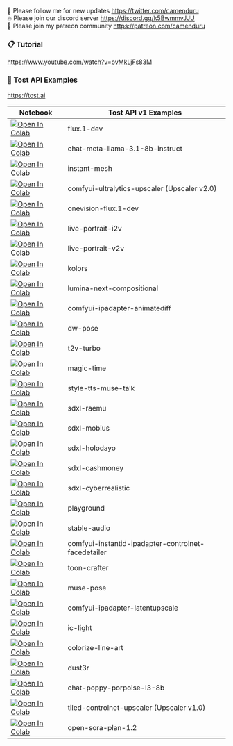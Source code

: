 🐣 Please follow me for new updates https://twitter.com/camenduru <br />
🔥 Please join our discord server https://discord.gg/k5BwmmvJJU <br />
🥳 Please join my patreon community https://patreon.com/camenduru <br />

### 📋 Tutorial
https://www.youtube.com/watch?v=ovMkLjFs83M

###  🥪 Tost API Examples
https://tost.ai

| Notebook | Tost API v1 Examples
| --- | --- |
[![Open In Colab](https://colab.research.google.com/assets/colab-badge.svg)](https://colab.research.google.com/github/camenduru/tost-api-examples/blob/main/v1/flux.1-dev.ipynb) | flux.1-dev
[![Open In Colab](https://colab.research.google.com/assets/colab-badge.svg)](https://colab.research.google.com/github/camenduru/tost-api-examples/blob/main/v1/chat-meta-llama-3.1-8b-instruct.ipynb) | chat-meta-llama-3.1-8b-instruct
[![Open In Colab](https://colab.research.google.com/assets/colab-badge.svg)](https://colab.research.google.com/github/camenduru/tost-api-examples/blob/main/v1/instant-mesh.ipynb) | instant-mesh
[![Open In Colab](https://colab.research.google.com/assets/colab-badge.svg)](https://colab.research.google.com/github/camenduru/tost-api-examples/blob/main/v1/comfyui-ultralytics-upscaler.ipynb) | comfyui-ultralytics-upscaler (Upscaler v2.0)
[![Open In Colab](https://colab.research.google.com/assets/colab-badge.svg)](https://colab.research.google.com/github/camenduru/tost-api-examples/blob/main/v1/onevision-flux.1-dev.ipynb) | onevision-flux.1-dev
[![Open In Colab](https://colab.research.google.com/assets/colab-badge.svg)](https://colab.research.google.com/github/camenduru/tost-api-examples/blob/main/v1/live-portrait-i2v.ipynb) | live-portrait-i2v
[![Open In Colab](https://colab.research.google.com/assets/colab-badge.svg)](https://colab.research.google.com/github/camenduru/tost-api-examples/blob/main/v1/live-portrait-v2v.ipynb) | live-portrait-v2v
[![Open In Colab](https://colab.research.google.com/assets/colab-badge.svg)](https://colab.research.google.com/github/camenduru/tost-api-examples/blob/main/v1/kolors.ipynb) | kolors
[![Open In Colab](https://colab.research.google.com/assets/colab-badge.svg)](https://colab.research.google.com/github/camenduru/tost-api-examples/blob/main/v1/lumina-next-compositional.ipynb) | lumina-next-compositional
[![Open In Colab](https://colab.research.google.com/assets/colab-badge.svg)](https://colab.research.google.com/github/camenduru/tost-api-examples/blob/main/v1/comfyui-ipadapter-animatediff.ipynb) | comfyui-ipadapter-animatediff
[![Open In Colab](https://colab.research.google.com/assets/colab-badge.svg)](https://colab.research.google.com/github/camenduru/tost-api-examples/blob/main/v1/dw-pose.ipynb) | dw-pose
[![Open In Colab](https://colab.research.google.com/assets/colab-badge.svg)](https://colab.research.google.com/github/camenduru/tost-api-examples/blob/main/v1/t2v-turbo.ipynb) | t2v-turbo
[![Open In Colab](https://colab.research.google.com/assets/colab-badge.svg)](https://colab.research.google.com/github/camenduru/tost-api-examples/blob/main/v1/magic-time.ipynb) | magic-time
[![Open In Colab](https://colab.research.google.com/assets/colab-badge.svg)](https://colab.research.google.com/github/camenduru/tost-api-examples/blob/main/v1/style-tts-muse-talk.ipynb) | style-tts-muse-talk
[![Open In Colab](https://colab.research.google.com/assets/colab-badge.svg)](https://colab.research.google.com/github/camenduru/tost-api-examples/blob/main/v1/sdxl-raemu.ipynb) | sdxl-raemu
[![Open In Colab](https://colab.research.google.com/assets/colab-badge.svg)](https://colab.research.google.com/github/camenduru/tost-api-examples/blob/main/v1/sdxl-mobius.ipynb) | sdxl-mobius
[![Open In Colab](https://colab.research.google.com/assets/colab-badge.svg)](https://colab.research.google.com/github/camenduru/tost-api-examples/blob/main/v1/sdxl-holodayo.ipynb) | sdxl-holodayo
[![Open In Colab](https://colab.research.google.com/assets/colab-badge.svg)](https://colab.research.google.com/github/camenduru/tost-api-examples/blob/main/v1/sdxl-cashmoney.ipynb) | sdxl-cashmoney
[![Open In Colab](https://colab.research.google.com/assets/colab-badge.svg)](https://colab.research.google.com/github/camenduru/tost-api-examples/blob/main/v1/sdxl-cyberrealistic.ipynb) | sdxl-cyberrealistic
[![Open In Colab](https://colab.research.google.com/assets/colab-badge.svg)](https://colab.research.google.com/github/camenduru/tost-api-examples/blob/main/v1/playground.ipynb) | playground
[![Open In Colab](https://colab.research.google.com/assets/colab-badge.svg)](https://colab.research.google.com/github/camenduru/tost-api-examples/blob/main/v1/stable-audio.ipynb) | stable-audio
[![Open In Colab](https://colab.research.google.com/assets/colab-badge.svg)](https://colab.research.google.com/github/camenduru/tost-api-examples/blob/main/v1/comfyui-instantid-ipadapter-controlnet-facedetailer.ipynb) | comfyui-instantid-ipadapter-controlnet-facedetailer
[![Open In Colab](https://colab.research.google.com/assets/colab-badge.svg)](https://colab.research.google.com/github/camenduru/tost-api-examples/blob/main/v1/toon-crafter.ipynb) | toon-crafter
[![Open In Colab](https://colab.research.google.com/assets/colab-badge.svg)](https://colab.research.google.com/github/camenduru/tost-api-examples/blob/main/v1/muse-pose.ipynb) | muse-pose
[![Open In Colab](https://colab.research.google.com/assets/colab-badge.svg)](https://colab.research.google.com/github/camenduru/tost-api-examples/blob/main/v1/comfyui-ipadapter-latentupscale.ipynb) | comfyui-ipadapter-latentupscale
[![Open In Colab](https://colab.research.google.com/assets/colab-badge.svg)](https://colab.research.google.com/github/camenduru/tost-api-examples/blob/main/v1/ic-light.ipynb) | ic-light
[![Open In Colab](https://colab.research.google.com/assets/colab-badge.svg)](https://colab.research.google.com/github/camenduru/tost-api-examples/blob/main/v1/colorize-line-art.ipynb) | colorize-line-art
[![Open In Colab](https://colab.research.google.com/assets/colab-badge.svg)](https://colab.research.google.com/github/camenduru/tost-api-examples/blob/main/v1/dust3r.ipynb) | dust3r
[![Open In Colab](https://colab.research.google.com/assets/colab-badge.svg)](https://colab.research.google.com/github/camenduru/tost-api-examples/blob/main/v1/chat-poppy-porpoise-l3-8b.ipynb) | chat-poppy-porpoise-l3-8b
[![Open In Colab](https://colab.research.google.com/assets/colab-badge.svg)](https://colab.research.google.com/github/camenduru/tost-api-examples/blob/main/v1/tiled-controlnet-upscaler.ipynb) | tiled-controlnet-upscaler (Upscaler v1.0)
[![Open In Colab](https://colab.research.google.com/assets/colab-badge.svg)](https://colab.research.google.com/github/camenduru/tost-api-examples/blob/main/v1/open-sora-plan-1.2.ipynb) | open-sora-plan-1.2

